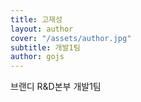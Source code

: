 ```yaml
---
title: 고재성
layout: author
cover: "/assets/author.jpg"
subtitle: 개발1팀
author: gojs
---
```


브랜디 R&D본부 개발1팀